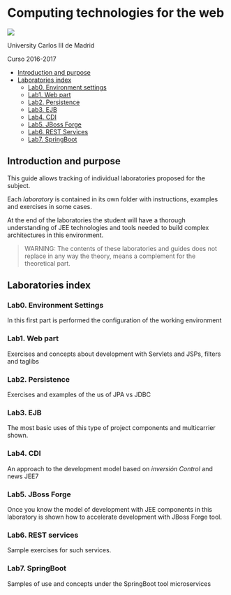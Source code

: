 # Computing technologies for the web 


![](images/logo-uc3m.jpg)

University Carlos III de Madrid

Curso 2016-2017

<!-- MarkdownTOC depth=3 -->

- [Introduction and purpose](#introduction-and-purpose)
- [Laboratories index](#[laboratories-index)
    - [Lab0. Environment settings](#lab0-environment-settings)
    - [Lab1. Web part](#lab1-web-part)
    - [Lab2. Persistence](#lab2-persistence)
    - [Lab3. EJB](#lab3-ejb)
    - [Lab4. CDI](#lab4-cdi)
    - [Lab5. JBoss Forge](#lab5-jboss-forge)
    - [Lab6. REST Services](#lab6-rest-services)
    - [Lab7. SpringBoot](#lab7-springboot)

<!-- /MarkdownTOC -->

## Introduction and purpose

This guide allows tracking of individual laboratories proposed for the subject.

Each _laboratory_ is contained in its own folder with instructions, examples and exercises in some cases.

At the end of the laboratories the student will have a thorough understanding of JEE technologies and tools needed to build complex architectures in this environment.

> WARNING: The contents of these laboratories and guides does not replace in any way the theory, means a complement for the theoretical part.

## Laboratories index


### Lab0. Environment Settings

In this first part is performed the configuration of the working environment

### Lab1. Web part

Exercises and concepts about development with Servlets and JSPs, filters and taglibs

### Lab2. Persistence

Exercises and examples of the us of JPA vs
JDBC 
### Lab3. EJB

The most basic uses of this type of project components and multicarrier shown.

### Lab4. CDI

An approach to the development model based on _inversión Control_ and news JEE7

### Lab5. JBoss Forge

Once you know the model of development with JEE components in this laboratory is shown how to accelerate development with JBoss Forge tool.

### Lab6. REST services

Sample exercises for such services.

### Lab7. SpringBoot

Samples of use and concepts under the SpringBoot tool microservices






